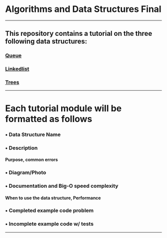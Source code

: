 # Algorithms and Data Structures Final
---
## This repository contains a tutorial on the three following data structures:

### [Queue](https://www.example.com)
### [Linkedlist](https://www.example.com)
### [Trees](https://www.example.com)
---

# Each tutorial module will be formatted as follows

### •	Data Structure Name
### •	Description
####    Purpose, common errors
### •	Diagram/Photo
### •	Documentation and Big-O speed complexity
####    When to use the data structure, Performance
### •	Completed example code problem
### •	Incomplete example code w/ tests

---
